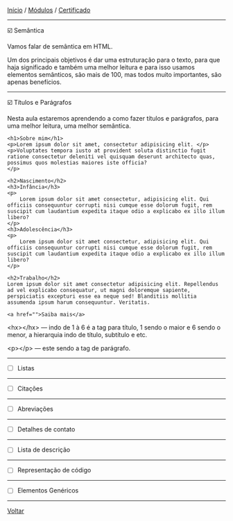 [Início](https://github.com/Thalyalm/rocketseat-trilha-fundamentar) /
[Módulos](https://github.com/Thalyalm/rocketseat-trilha-fundamentar/tree/main/modulos) /
[Certificado](https://github.com/Thalyalm/rocketseat-trilha-fundamentar/tree/main/certificado)

---

 :ballot_box_with_check: Semântica

Vamos falar de semântica em HTML.

Um dos principais objetivos é dar uma estruturação para o texto, para que haja significado e também uma melhor leitura e para isso usamos elementos semânticos, são mais de 100, mas todos muito importantes, são apenas benefícios.

---

:ballot_box_with_check: Títulos e Parágrafos

 Nesta aula estaremos aprendendo a como fazer títulos e parágrafos, para uma melhor leitura, uma melhor semântica.

    <h1>Sobre mim</h1>
    <p>Lorem ipsum dolor sit amet, consectetur adipisicing elit. </p>
    <p>Voluptates tempora iusto at provident soluta distinctio fugit ratione consectetur deleniti vel quisquam deserunt architecto quas, possimus quos molestias maiores iste officia?
    </p>

    <h2>Nascimento</h2>
    <h3>Infância</h3>
    <p>
        Lorem ipsum dolor sit amet consectetur, adipisicing elit. Qui officiis consequuntur corrupti nisi cumque esse dolorum fugit, rem suscipit cum laudantium expedita itaque odio a explicabo ex illo illum libero?
    </p>
    <h3>Adolescência</h3>
    <p>
        Lorem ipsum dolor sit amet consectetur, adipisicing elit. Qui officiis consequuntur corrupti nisi cumque esse dolorum fugit, rem suscipit cum laudantium expedita itaque odio a explicabo ex illo illum libero?
    </p>

    <h2>Trabalho</h2>
    Lorem ipsum dolor sit amet consectetur adipisicing elit. Repellendus ad vel explicabo consequatur, ut magni doloremque sapiente, perspiciatis excepturi esse ea neque sed! Blanditiis mollitia assumenda ipsum harum consequuntur. Veritatis.

    <a href="">Saiba mais</a>


&lt;hx&gt;&lt;/hx&gt; — indo de 1 à 6 é a tag para título, 1 sendo o maior e 6 sendo o menor, a hierarquia indo de título, subtítulo e etc.

&lt;p&gt;&lt;/p&gt; — este sendo a tag de parágrafo.

---

 - [ ] Listas

---

 - [ ] Citações

---

 - [ ] Abreviações

---

 - [ ] Detalhes de contato

---

 - [ ] Lista de descrição

---

 - [ ] Representação de código

---

 - [ ] Elementos Genéricos

---

[Voltar](https://github.com/Thalyalm/rocketseat-trilha-fundamentar/tree/main/modulos/guia-estelar-de-html)